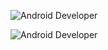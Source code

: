 ![Android Developer](https://capsule-render.vercel.app/api?type=waving&color=0:00b4d8,100:48cae4&height=200&text=Android%20Developer&fontSize=35&fontColor=ff7f50&desc=Do%20Hyuk%20Kim&descAlign=50&descAlignY=70&descSize=25&descColor=FFD700)

![Android Developer](https://capsule-render.vercel.app/api?type=waving&color=0:00b4d8,100:48cae4&height=200&text=Android%20Developer&fontSize=35&fontColor=ff7f50&desc=Do%20Hyuk%20Kim&descAlign=50&descAlignY=70&descSize=25&descColor=ffffff)
